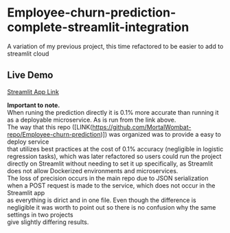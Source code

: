 # Employee-churn-prediction-complete-streamlit-integration
A variation of my previous project, this time refactored to be easier to add to streamlit cloud

## Live Demo
[Streamlit App Link](https://employee-churn-prediction-complete-app-integration-l87w5zem35k.streamlit.app/)

**Important to note.** <br>
When runing the prediction directly it is 0.1% more accurate than running it as a deployable microservice. As is run from the link above. <br>
The way that this repo ([LINK(https://github.com/MortalWombat-repo/Employee-churn-prediction)]) was organized was to provide a easy to deploy service <br>
that utilizes best practices at the cost of 0.1% accuracy (negligible in logistic regression tasks), which was later refactored so users could run the project 
directly on Streamlit without needing to set it up specifically, as Streamlit does not allow Dockerized environments and microservices. <br>
The loss of precision occurs in the main repo due to JSON serialization when a POST request is made to the service, which does not occur in the Streamlit app <br>
as everything is dirict and in one file. Even though the difference is negligible it was worth to point out so there is no confusion why the same settings in two projects <br>
give slightly differing results.
